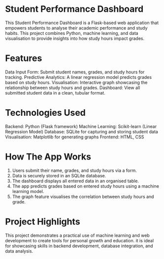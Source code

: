 # Student Performance Dashboard
This Student Performance Dashboard is a Flask-based web application that empowers students to analyse their academic performance and study habits. This project combines Python, machine learning, and data visualisation to provide insights into how study hours impact grades. 
# Features
Data Input Form: Submit student names, grades, and study hours for tracking.
Predictive Analytics: A linear regression model predicts grades based on study hours.
Visualisation: Interactive graph showcasing the relationship between study hours and grades.
Dashboard: View all submitted student data in a clean, tubular format. 
# Technologies Used
Backend: Python (Flask framework)
Machine Learning: Scikit-learn (Linear Regression Model)
Database: SQLite for capturing and storing student data
Visualisation: Matplotlib for generating graphs
Frontend: HTML, CSS
# How The App Works
1. Users submit their name, grades, and study hours via a form.
2. Data is securely stored in an SQLite database.
3. The dashboard displays all entered data in an organised table.
4. The app predicts grades based on entered study hours using a machine learning model.
5. The graph feature visualises the correlation between study hours and grade.
# Project Highlights
This project demonstrates a practical use of machine learning and web development to create tools for personal growth and education. it is ideal for showcasing skills in backend development, database integration, and data analysis. 
